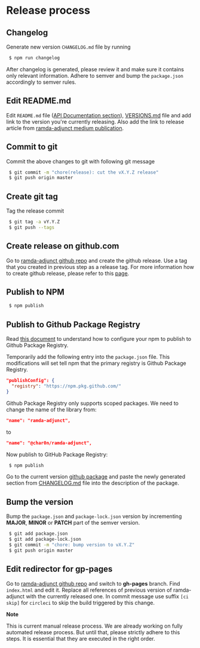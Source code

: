 # Release process

## Changelog

Generate new version `CHANGELOG.md` file by running

```sh
 $ npm run changelog
```

After changelog is generated, please review it and make sure it contains only
relevant information. Adhere to semver and bump the `package.json` accordingly
to semver rules.

## Edit README.md

Edit `README.md` file ([API Documentation section](https://github.com/char0n/ramda-adjunct/blob/master/README.md#api-documentation)),
[VERSIONS.md](./VERSIONS.md) file and add link to the version you're currently releasing. 
Also add the link to release article from [ramda-adjunct medium publication](https://medium.com/ramda-adjunct).

## Commit to git

Commit the above changes to git with following git message

```sh
 $ git commit -m "chore(release): cut the vX.Y.Z release"
 $ git push origin master
``` 

## Create git tag

Tag the release commit 

```sh
 $ git tag -a vY.Y.Z
 $ git push --tags
```

## Create release on github.com

Go to [ramda-adjunct github repo](https://github.com/char0n/ramda-adjunct) and create the github release.
Use a tag that you created in previous step as a release tag. For more information how to create
github release, please refer to this [page](https://help.github.com/articles/creating-releases/).   

## Publish to NPM

```sh
 $ npm publish
```

## Publish to Github Package Registry

Read [this document](https://help.github.com/en/github/managing-packages-with-github-package-registry/configuring-npm-for-use-with-github-package-registry) to understand how to configure your npm to publish to Github Package Registry.

Temporarily add the following entry into the `package.json` file. This modifications will set tell npm that the primary 
registry is Github Package Registry.

```json
"publishConfig": {
  "registry": "https://npm.pkg.github.com/"
}
```

Github Package Registry only supports scoped packages. We need to change the name of the library from:
```json
"name": "ramda-adjunct",
```
to
```json
"name": "@char0n/ramda-adjunct",
```

Now publish to GitHub Package Registry:

```sh
 $ npm publish
```

Go to the current version [github package](https://github.com/char0n/ramda-adjunct/packages) and paste
the newly generated section from [CHANGELOG.md](./CHANGELOG.md) file into the description of the package. 

## Bump the version

Bump the `package.json` and `package-lock.json` version by incrementing **MAJOR**, **MINOR** or **PATCH** part of the semver version.

```sh
 $ git add package.json 
 $ git add package-lock.json
 $ git commit -m "chore: bump version to vX.Y.Z"
 $ git push origin master
```


## Edit redirector for gp-pages

Go to [ramda-adjunct github repo](https://github.com/char0n/ramda-adjunct) and switch to 
**gh-pages** branch. Find `index.html` and edit it. Replace all references of previous version
of ramda-adjunct with the currently released one. In commit message use suffix `[ci skip]`
for `circleci` to skip the build triggered by this change.


**Note**

This is current manual release process. We are already working on fully automated release process.
But until that, please strictly adhere to this steps. It is essential that they are executed
in the right order.
